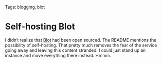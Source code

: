 Tags: blogging, blot
# Self-hosting Blot
I didn’t realize that [Blot][1] had been open sourced. The README mentions the possibility of self-hosting. That pretty much removes the fear of the service going away and leaving this content stranded. I could just stand up an instance and move everything there instead. Hmmm.

[1]:	http://blot.im/
